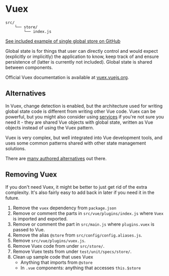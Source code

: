 
# Vuex

```
src/
	└── store/
		└── index.js
```

[See included example of single global store on GitHub](https://github.com/Eiskis/bellevue/tree/master/src/store)

Global state is for things that user can directly control and would expect (explicitly or implicitly) the application to know, keep track of and ensure persistence of (latter is currently not included). Global state is shared between components.

Official Vuex documentation is available at [vuex.vuejs.org](https://vuex.vuejs.org/en/).

## Alternatives

In Vuex, change detection is enabled, but the architecture used for writing global state code is different from writing other Vue code. Vuex can be powerful, but you might also consider using [services](services.md) if you're not sure you need it - they are shared Vue objects with global state, written as Vue objects instead of using the Vuex pattern.

Vuex is very complex, but well integrated into Vue development tools, and uses some common patterns shared with other state management solutions.

There are [many authored alternatives](https://github.com/vuejs/awesome-vue#state-management) out there.

## Removing Vuex

If you don't need Vuex, it might be better to just get rid of the extra complexity. It's also fairly easy to add back in later if you need it in the future.

1. Remove the `vuex` dependency from `package.json`
2. Remove or comment the parts in `src/vue/plugins/index.js` where `Vuex` is imported and exported.
3. Remove or comment the part in `src/main.js` where `plugins.vuex` is passed to Vue.
4. Remove the alias `@store` from `src/config/config.aliases.js`.
5. Remove `src/vue/plugins/vuex.js`.
6. Remove Vuex code from under `src/store/`.
7. Remove Vuex tests from under `test/unit/specs/store/`.
8. Clean up sample code that uses Vuex
	- Anything that imports from `@store`
	- In `.vue` components: anything that accesses `this.$store`
